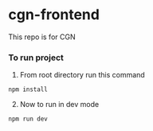 # cgn-frontend
This repo is for CGN 

### To run project
1. From root directory run this command 
```
npm install
```
2. Now to run in dev mode
```
npm run dev
```